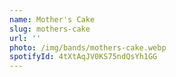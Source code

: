 ```yaml
---
name: Mother's Cake
slug: mothers-cake
url: ''
photo: /img/bands/mothers-cake.webp
spotifyId: 4tXtAqJV0KS75ndQsYh1GG
---
```

